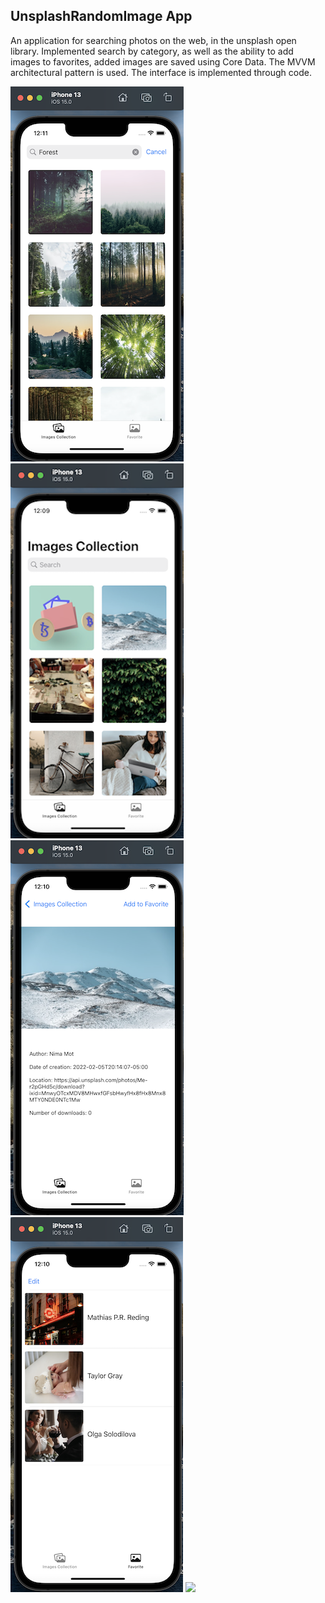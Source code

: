 ## UnsplashRandomImage App

An application for searching photos on the web, in the unsplash open library. Implemented search by category, as well as the ability to add images to favorites, added images are saved using Core Data. The MVVM architectural pattern is used. The interface is implemented through code.

![](https://github.com/AlexandrMeyer/UnsplashRandomImage/blob/Master/1.png) ![](https://github.com/AlexandrMeyer/UnsplashRandomImage/blob/Master/2.png) ![](https://github.com/AlexandrMeyer/UnsplashRandomImage/blob/Master/3.png) ![](https://github.com/AlexandrMeyer/UnsplashRandomImage/blob/Master/4.png)
![](https://github.com/AlexandrMeyer/UnsplashRandomImage/blob/Master/6.png)
